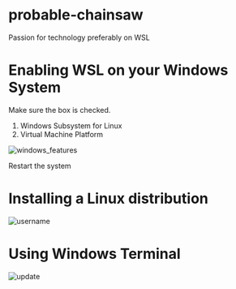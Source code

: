 # probable-chainsaw
Passion for technology preferably on WSL

# Enabling WSL on your Windows System

Make sure the box is checked.
1. Windows Subsystem for Linux
2. Virtual Machine Platform
   
![windows_features](https://github.com/user-attachments/assets/d8a4f8da-4eeb-453d-a93c-bc903662688b)

Restart the system

# Installing a Linux distribution


![username](https://github.com/user-attachments/assets/a3b679f5-c66b-4353-bb59-2dd89659d78f)

# Using Windows Terminal
![update](https://github.com/user-attachments/assets/7bb5fa81-8743-4017-a5e8-375b0be1ec46)





